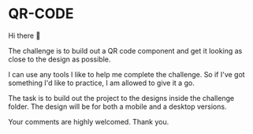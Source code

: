 # QR-CODE

Hi there 👋

The challenge is to build out a QR code component and get it looking as close to the design as possible.

I can use any tools I like to help me complete the challenge. So if I've got something I'd like to practice, I am allowed to give it a go.

The task is to build out the project to the designs inside the challenge folder. The design will be for both a mobile and a desktop versions.

Your comments are highly welcomed.
Thank you.
